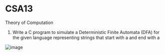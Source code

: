 # CSA13
Theory of Computation
1.	Write a C program to simulate a Deterministic Finite Automata (DFA) for the given language representing strings that start with a and end with a

![image](https://github.com/vyshnaviK18/CSA13/assets/113926615/89e737da-43c5-4bfe-9f04-7af8e6a80989)
